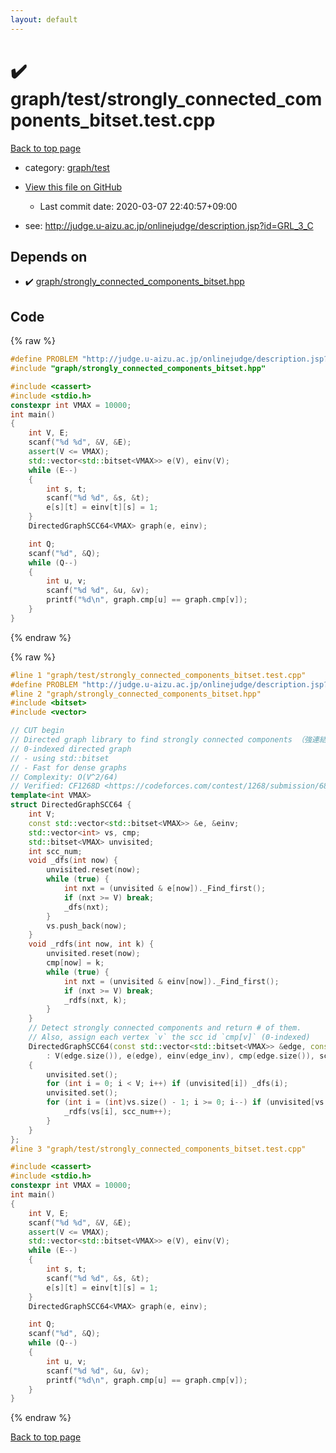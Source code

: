 ```yaml
---
layout: default
---
```


<!-- mathjax config similar to math.stackexchange -->
<script type="text/javascript" async
  src="https://cdnjs.cloudflare.com/ajax/libs/mathjax/2.7.5/MathJax.js?config=TeX-MML-AM_CHTML">
</script>
<script type="text/x-mathjax-config">
  MathJax.Hub.Config({
    TeX: { equationNumbers: { autoNumber: "AMS" }},
    tex2jax: {
      inlineMath: [ ['$','$'] ],
      processEscapes: true
    },
    "HTML-CSS": { matchFontHeight: false },
    displayAlign: "left",
    displayIndent: "2em"
  });
</script>

<script type="text/javascript" src="https://cdnjs.cloudflare.com/ajax/libs/jquery/3.4.1/jquery.min.js"></script>
<script src="https://cdn.jsdelivr.net/npm/jquery-balloon-js@1.1.2/jquery.balloon.min.js" integrity="sha256-ZEYs9VrgAeNuPvs15E39OsyOJaIkXEEt10fzxJ20+2I=" crossorigin="anonymous"></script>
<script type="text/javascript" src="../../../assets/js/copy-button.js"></script>
<link rel="stylesheet" href="../../../assets/css/copy-button.css" />


# :heavy_check_mark: graph/test/strongly_connected_components_bitset.test.cpp

<a href="../../../index.html">Back to top page</a>

* category: <a href="../../../index.html#cb3e5c672d961db00b76e36ddf5c068a">graph/test</a>
* <a href="{{ site.github.repository_url }}/blob/master/graph/test/strongly_connected_components_bitset.test.cpp">View this file on GitHub</a>
    - Last commit date: 2020-03-07 22:40:57+09:00


* see: <a href="http://judge.u-aizu.ac.jp/onlinejudge/description.jsp?id=GRL_3_C">http://judge.u-aizu.ac.jp/onlinejudge/description.jsp?id=GRL_3_C</a>


## Depends on

* :heavy_check_mark: <a href="../../../library/graph/strongly_connected_components_bitset.hpp.html">graph/strongly_connected_components_bitset.hpp</a>


## Code

<a id="unbundled"></a>
{% raw %}
```cpp
#define PROBLEM "http://judge.u-aizu.ac.jp/onlinejudge/description.jsp?id=GRL_3_C"
#include "graph/strongly_connected_components_bitset.hpp"

#include <cassert>
#include <stdio.h>
constexpr int VMAX = 10000;
int main()
{
    int V, E;
    scanf("%d %d", &V, &E);
    assert(V <= VMAX);
    std::vector<std::bitset<VMAX>> e(V), einv(V);
    while (E--)
    {
        int s, t;
        scanf("%d %d", &s, &t);
        e[s][t] = einv[t][s] = 1;
    }
    DirectedGraphSCC64<VMAX> graph(e, einv);

    int Q;
    scanf("%d", &Q);
    while (Q--)
    {
        int u, v;
        scanf("%d %d", &u, &v);
        printf("%d\n", graph.cmp[u] == graph.cmp[v]);
    }
}

```
{% endraw %}

<a id="bundled"></a>
{% raw %}
```cpp
#line 1 "graph/test/strongly_connected_components_bitset.test.cpp"
#define PROBLEM "http://judge.u-aizu.ac.jp/onlinejudge/description.jsp?id=GRL_3_C"
#line 2 "graph/strongly_connected_components_bitset.hpp"
#include <bitset>
#include <vector>

// CUT begin
// Directed graph library to find strongly connected components （強連結成分分解）
// 0-indexed directed graph
// - using std::bitset
// - Fast for dense graphs
// Complexity: O(V^2/64)
// Verified: CF1268D <https://codeforces.com/contest/1268/submission/68125495>
template<int VMAX>
struct DirectedGraphSCC64 {
    int V;
    const std::vector<std::bitset<VMAX>> &e, &einv;
    std::vector<int> vs, cmp;
    std::bitset<VMAX> unvisited;
    int scc_num;
    void _dfs(int now) {
        unvisited.reset(now);
        while (true) {
            int nxt = (unvisited & e[now])._Find_first();
            if (nxt >= V) break;
            _dfs(nxt);
        }
        vs.push_back(now);
    }
    void _rdfs(int now, int k) {
        unvisited.reset(now);
        cmp[now] = k;
        while (true) {
            int nxt = (unvisited & einv[now])._Find_first();
            if (nxt >= V) break;
            _rdfs(nxt, k);
        }
    }
    // Detect strongly connected components and return # of them.
    // Also, assign each vertex `v` the scc id `cmp[v]` (0-indexed)
    DirectedGraphSCC64(const std::vector<std::bitset<VMAX>> &edge, const std::vector<std::bitset<VMAX>> &edge_inv)
        : V(edge.size()), e(edge), einv(edge_inv), cmp(edge.size()), scc_num(0)
    {
        unvisited.set();
        for (int i = 0; i < V; i++) if (unvisited[i]) _dfs(i);
        unvisited.set();
        for (int i = (int)vs.size() - 1; i >= 0; i--) if (unvisited[vs[i]]) {
            _rdfs(vs[i], scc_num++);
        }
    }
};
#line 3 "graph/test/strongly_connected_components_bitset.test.cpp"

#include <cassert>
#include <stdio.h>
constexpr int VMAX = 10000;
int main()
{
    int V, E;
    scanf("%d %d", &V, &E);
    assert(V <= VMAX);
    std::vector<std::bitset<VMAX>> e(V), einv(V);
    while (E--)
    {
        int s, t;
        scanf("%d %d", &s, &t);
        e[s][t] = einv[t][s] = 1;
    }
    DirectedGraphSCC64<VMAX> graph(e, einv);

    int Q;
    scanf("%d", &Q);
    while (Q--)
    {
        int u, v;
        scanf("%d %d", &u, &v);
        printf("%d\n", graph.cmp[u] == graph.cmp[v]);
    }
}

```
{% endraw %}

<a href="../../../index.html">Back to top page</a>

